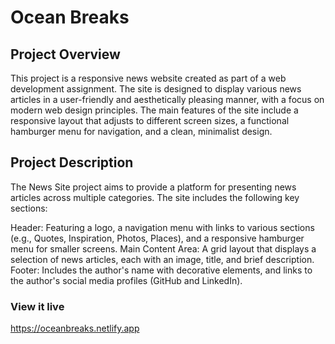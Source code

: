 # Ocean Breaks

## Project Overview
This project is a responsive news website created as part of a web development assignment. The site is designed to display various news articles in a user-friendly and aesthetically pleasing manner, with a focus on modern web design principles. The main features of the site include a responsive layout that adjusts to different screen sizes, a functional hamburger menu for navigation, and a clean, minimalist design.

## Project Description
The News Site project aims to provide a platform for presenting news articles across multiple categories. The site includes the following key sections:

Header: Featuring a logo, a navigation menu with links to various sections (e.g., Quotes, Inspiration, Photos, Places), and a responsive hamburger menu for smaller screens.
Main Content Area: A grid layout that displays a selection of news articles, each with an image, title, and brief description.
Footer: Includes the author's name with decorative elements, and links to the author's social media profiles (GitHub and LinkedIn).

### View it live
https://oceanbreaks.netlify.app
